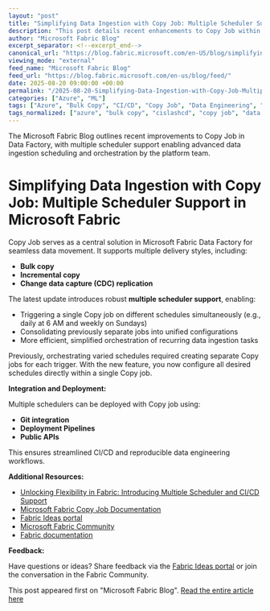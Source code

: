 ```yaml
---
layout: "post"
title: "Simplifying Data Ingestion with Copy Job: Multiple Scheduler Support in Microsoft Fabric"
description: "This post details recent enhancements to Copy Job within Microsoft Fabric Data Factory, focusing on new multiple scheduler support. The update allows users to configure multiple triggers within a single Copy job, supporting scenarios such as daily and weekly runs and improving orchestration and efficiency. It also covers native integration with Git, Deployment Pipelines, and public APIs, with links to official documentation and community resources."
author: "Microsoft Fabric Blog"
excerpt_separator: <!--excerpt_end-->
canonical_url: "https://blog.fabric.microsoft.com/en-US/blog/simplifying-data-ingestion-with-copy-job-multiple-scheduler-support/"
viewing_mode: "external"
feed_name: "Microsoft Fabric Blog"
feed_url: "https://blog.fabric.microsoft.com/en-us/blog/feed/"
date: 2025-08-20 09:00:00 +00:00
permalink: "/2025-08-20-Simplifying-Data-Ingestion-with-Copy-Job-Multiple-Scheduler-Support-in-Microsoft-Fabric.html"
categories: ["Azure", "ML"]
tags: ["Azure", "Bulk Copy", "CI/CD", "Copy Job", "Data Engineering", "Data Factory", "Data Ingestion", "Deployment Pipelines", "Git Integration", "Incremental Copy", "Microsoft Fabric", "ML", "Multiple Scheduler", "News", "Orchestration", "Public APIs"]
tags_normalized: ["azure", "bulk copy", "cislashcd", "copy job", "data engineering", "data factory", "data ingestion", "deployment pipelines", "git integration", "incremental copy", "microsoft fabric", "ml", "multiple scheduler", "news", "orchestration", "public apis"]
---
```


The Microsoft Fabric Blog outlines recent improvements to Copy Job in Data Factory, with multiple scheduler support enabling advanced data ingestion scheduling and orchestration by the platform team.<!--excerpt_end-->

# Simplifying Data Ingestion with Copy Job: Multiple Scheduler Support in Microsoft Fabric

Copy Job serves as a central solution in Microsoft Fabric Data Factory for seamless data movement. It supports multiple delivery styles, including:

- **Bulk copy**
- **Incremental copy**
- **Change data capture (CDC) replication**

The latest update introduces robust **multiple scheduler support**, enabling:

- Triggering a single Copy job on different schedules simultaneously (e.g., daily at 6 AM and weekly on Sundays)
- Consolidating previously separate jobs into unified configurations
- More efficient, simplified orchestration of recurring data ingestion tasks

Previously, orchestrating varied schedules required creating separate Copy jobs for each trigger. With the new feature, you now configure all desired schedules directly within a single Copy job.

**Integration and Deployment:**

Multiple schedulers can be deployed with Copy job using:

- **Git integration**
- **Deployment Pipelines**
- **Public APIs**

This ensures streamlined CI/CD and reproducible data engineering workflows.

**Additional Resources:**

- [Unlocking Flexibility in Fabric: Introducing Multiple Scheduler and CI/CD Support](https://blog.fabric.microsoft.com/en-us/blog/unlocking-flexibility-in-fabric-introducing-multiple-scheduler-and-ci-cd-support?ft=All)
- [Microsoft Fabric Copy Job Documentation](https://learn.microsoft.com/fabric/data-factory/what-is-copy-job)
- [Fabric Ideas portal](https://community.fabric.microsoft.com/t5/Fabric-Ideas/idb-p/fbc_ideas/label-name/data%20factory%20%7C%20copy%20job)
- [Microsoft Fabric Community](https://community.fabric.microsoft.com/t5/Copy-job/bd-p/db_copyjob)
- [Fabric documentation](https://aka.ms/FabricBlog/docs)

**Feedback:**

Have questions or ideas? Share feedback via the [Fabric Ideas portal](https://community.fabric.microsoft.com/t5/Fabric-Ideas/idb-p/fbc_ideas/label-name/data%20factory%20%7C%20copy%20job) or join the conversation in the Fabric Community.

This post appeared first on "Microsoft Fabric Blog". [Read the entire article here](https://blog.fabric.microsoft.com/en-US/blog/simplifying-data-ingestion-with-copy-job-multiple-scheduler-support/)
